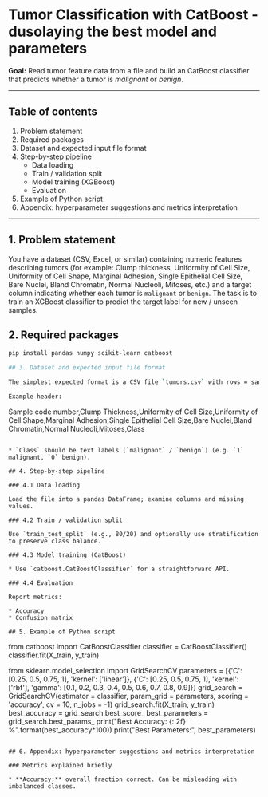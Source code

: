 # Tumor Classification with CatBoost - dusolaying the best model and parameters

**Goal:** Read tumor feature data from a file and build an CatBoost classifier that predicts whether a tumor is *malignant* or *benign*.

---

## Table of contents

1. Problem statement
2. Required packages
3. Dataset and expected input file format
4. Step-by-step pipeline
   * Data loading
   * Train / validation split
   * Model training (XGBoost)
   * Evaluation
5. Example of Python script
6. Appendix: hyperparameter suggestions and metrics interpretation

---

## 1. Problem statement

You have a dataset (CSV, Excel, or similar) containing numeric features describing tumors (for example: Clump thickness,	Uniformity of Cell Size,	Uniformity of Cell Shape,	Marginal Adhesion,	Single Epithelial Cell Size,	Bare Nuclei, Bland Chromatin,	Normal Nucleoli,	Mitoses, etc.) and a target column indicating whether each tumor is `malignant` or `benign`. The task is to train an XGBoost classifier to predict the target label for new / unseen samples.

## 2. Required packages

```bash
pip install pandas numpy scikit-learn catboost

## 3. Dataset and expected input file format

The simplest expected format is a CSV file `tumors.csv` with rows = samples and columns = feature\_1, feature\_2, ..., feature\_n, target.

Example header:

```
Sample code number,Clump Thickness,Uniformity of Cell Size,Uniformity of Cell Shape,Marginal Adhesion,Single Epithelial Cell Size,Bare Nuclei,Bland Chromatin,Normal Nucleoli,Mitoses,Class
```

* `Class` should be text labels (`malignant` / `benign`) (e.g. `1` malignant, `0` benign). 

## 4. Step-by-step pipeline

### 4.1 Data loading

Load the file into a pandas DataFrame; examine columns and missing values.

### 4.2 Train / validation split

Use `train_test_split` (e.g., 80/20) and optionally use stratification to preserve class balance.

### 4.3 Model training (CatBoost)

* Use `catboost.CatBoostClassifier` for a straightforward API.

### 4.4 Evaluation

Report metrics:

* Accuracy
* Confusion matrix

## 5. Example of Python script
```
from catboost import CatBoostClassifier
classifier = CatBoostClassifier()
classifier.fit(X_train, y_train)

from sklearn.model_selection import GridSearchCV
parameters = [{'C': [0.25, 0.5, 0.75, 1], 'kernel': ['linear']},
              {'C': [0.25, 0.5, 0.75, 1], 'kernel': ['rbf'], 'gamma': [0.1, 0.2, 0.3, 0.4, 0.5, 0.6, 0.7, 0.8, 0.9]}]
grid_search = GridSearchCV(estimator = classifier,
                           param_grid = parameters,
                           scoring = 'accuracy',
                           cv = 10,
                           n_jobs = -1)
grid_search.fit(X_train, y_train)
best_accuracy = grid_search.best_score_
best_parameters = grid_search.best_params_
print("Best Accuracy: {:.2f} %".format(best_accuracy*100))
print("Best Parameters:", best_parameters)
```

## 6. Appendix: hyperparameter suggestions and metrics interpretation

### Metrics explained briefly

* **Accuracy:** overall fraction correct. Can be misleading with imbalanced classes.
